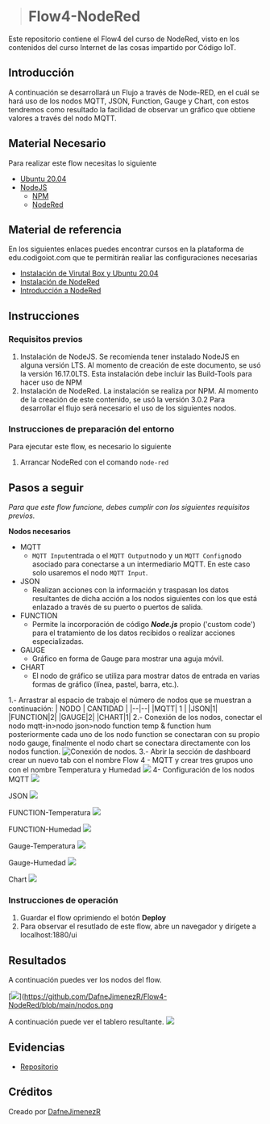 > # Flow4-NodeRed

Este repositorio contiene el Flow4 del curso de NodeRed, visto en los contenidos del curso Internet de las cosas impartido por Código IoT.

## Introducción

A continuación se desarrollará un Flujo a través de Node-RED, en el cuál se hará uso de los nodos MQTT, JSON, Function, Gauge y Chart, con estos tendremos como resultado la facilidad de observar un gráfico que obtiene valores a través del nodo MQTT.
  
## Material Necesario

Para realizar este flow necesitas lo siguiente

-   [Ubuntu 20.04](https://releases.ubuntu.com/20.04/)
-   [NodeJS](https://nodejs.org/es/)
    -   [NPM](https://www.npmjs.com/)
    -   [NodeRed](https://nodered.org/docs/getting-started/local)

## Material de referencia

En los siguientes enlaces puedes encontrar cursos en la plataforma de edu.codigoiot.com que te permitirán realiar las configuraciones necesarias

-   [Instalación de Virutal Box y Ubuntu 20.04](https://edu.codigoiot.com/course/view.php?id=812)
-   [Instalación de NodeRed](https://edu.codigoiot.com/course/view.php?id=817)
-   [Introducción a NodeRed](https://edu.codigoiot.com/course/view.php?id=278)

## Instrucciones

### Requisitos previos

1.  Instalación de NodeJS. Se recomienda tener instalado NodeJS en alguna versión LTS. Al momento de creación de este documento, se usó la versión 16.17.0LTS. Esta instalación debe incluir las Build-Tools para hacer uso de NPM
2.  Instalación de NodeRed. La instalación se realiza por NPM. Al momento de la creación de este contenido, se usó la versión 3.0.2
Para desarrollar el flujo será necesario el uso de los siguientes nodos.



### Instrucciones de preparación del entorno

Para ejecutar este flow, es necesario lo siguiente

1.  Arrancar NodeRed con el comando  `node-red`

## Pasos a seguir

*Para que este flow funcione, debes cumplir con los siguientes requisitos previos.*

**Nodos necesarios**

-   MQTT
    -    `MQTT Input`entrada o el `MQTT Output`nodo y un `MQTT Config`nodo asociado para conectarse a un intermediario MQTT. En este caso solo usaremos el nodo `MQTT Input`.
 - JSON
     -   Realizan acciones con la información y traspasan los datos resultantes de dicha acción a los nodos siguientes con los que está enlazado a través de su puerto o puertos de salida.
- FUNCTION
	- Permite la incorporación de código **_Node.js_** propio ('custom code') para el tratamiento de los datos recibidos o realizar acciones especializadas. 
- GAUGE
	-  Gráfico en forma de Gauge para mostrar una aguja móvil.
- CHART
	- El nodo de gráfico se utiliza para mostrar datos de entrada en varias formas de gráfico (línea, pastel, barra, etc.).


1.- Arrastrar al espacio de trabajo el número de nodos que se muestran a continuación:
| NODO | CANTIDAD  |
|--|--|
|MQTT| 1 |
|JSON|1|
|FUNCTION|2|
|GAUGE|2|
|CHART|1|
2.- Conexión de los nodos, conectar el nodo mqtt-in>nodo json>nodo function temp & function hum posteriormente cada uno de los nodo function se conectaran con su propio nodo gauge, finalmente el nodo chart se conectara directamente con los nodos function. 
![Conexión de nodos.](https://github.com/DafneJimenezR/Flow4-NodeRed/blob/main/conexiones.png)
3.- Abrir la sección de dashboard crear un nuevo tab con el nombre Flow 4 - MQTT y crear tres grupos uno con el nombre Temperatura y Humedad
![](https://github.com/DafneJimenezR/Flow4-NodeRed/blob/main/dashboart_layout.png)
4- Configuración de los nodos
MQTT
![](https://github.com/DafneJimenezR/Flow4-NodeRed/blob/main/mqtt_in.png)

JSON
![](https://github.com/DafneJimenezR/Flow4-NodeRed/blob/main/json_.png)

FUNCTION-Temperatura
![](https://github.com/DafneJimenezR/Flow4-NodeRed/blob/main/function_temp.png)

FUNCTION-Humedad
![](https://github.com/DafneJimenezR/Flow4-NodeRed/blob/main/function_hum.png)

Gauge-Temperatura
![](https://github.com/DafneJimenezR/Flow4-NodeRed/blob/main/gauge_temp.png)

Gauge-Humedad
![](https://github.com/DafneJimenezR/Flow4-NodeRed/blob/main/gauge_hum.png)

Chart
![](https://github.com/DafneJimenezR/Flow4-NodeRed/blob/main/chart.png)

### Instrucciones de operación
1. Guardar el flow oprimiendo el botón  **Deploy**
2. Para observar el resutlado de este flow, abre un navegador y dirígete a localhost:1880/ui

## Resultados

A continuación puedes ver los nodos del flow.

[![](https://github.com/DafneJimenezR/Flow4-NodeRed/blob/main/nodos.png)](https://github.com/DafneJimenezR/Flow4-NodeRed/blob/main/nodos.png

A continuación puede ver el tablero resultante.
[![](https://github.com/DafneJimenezR/Flow4-NodeRed/blob/main/tablero.png)](https://github.com/DafneJimenezR/Flow4-NodeRed/blob/main/tablero.png)

## Evidencias

-   [Repositorio](https://github.com/DafneJimenezR/Flow2-NodeRed)

## Créditos
Creado por  [DafneJimenezR](https://github.com/DafneJimenezR)



